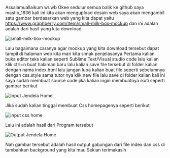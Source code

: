 Assalamuallaikum wr.wb Okee sedulur semua balik ke github saya mastio_1836 kali ini kita akan mengupload desain web saya akan mengambil satu gambar berdasarkan web yang kita dapat yaitu https://www.graphberry.com/item/small-milk-box-mockup dan ini adalah adalah dari hasil yang kita download

![small-milk-box-mockup](https://user-images.githubusercontent.com/56244106/116971320-973f6500-ace3-11eb-8c40-c742f86ed81f.jpg)

Lalu bagaimana caranya agar mockup yang kita download tersebut dapat tampil di halaman web kita mari kita simak penjelasanya
Pertama kalian buka editor teks kalian seperti Sublime Text/Visual studio code lalu kalian klik ctrl+n buat halaman baru lalu kalian save file tersebut di folder kalian dengan nama index.html lalu jangan lupa kalian buat file seperti sebelumnya dengan css.style sama tutor nya klik new file lalu save di folder kalian kali ini saya sudah membuat source code jika kalian ingin membuatnya ikuti seperti gambar berikut

![Input Jendela Home](https://user-images.githubusercontent.com/56244106/116971949-86432380-ace4-11eb-8f4f-9b1817e989aa.JPG)

Jika sudah kalian tinggal membuat Css homepagenya seperti berikut

![input css home](https://user-images.githubusercontent.com/56244106/116972011-a1ae2e80-ace4-11eb-8007-52e24f517ad3.JPG)

Lalu ini adalah hasil dari Program tersebut

![Output Jendela Home](https://user-images.githubusercontent.com/56244106/116972075-b2f73b00-ace4-11eb-9608-ddc5eaf1dd2e.JPG)

Nah gambar tersebut adalah hasil output gabungan dari file index dan css di tambahkan background yang kita mau Sekian terimakasih
